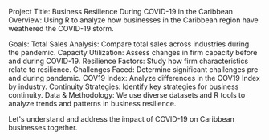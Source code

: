 Project Title: Business Resilience During COVID-19 in the Caribbean
Overview: Using R to analyze how businesses in the Caribbean region have weathered the COVID-19 storm.

Goals:
Total Sales Analysis: Compare total sales across industries during the pandemic.
Capacity Utilization: Assess changes in firm capacity before and during COVID-19.
Resilience Factors: Study how firm characteristics relate to resilience.
Challenges Faced: Determine significant challenges pre- and during pandemic.
COV19 Index: Analyze differences in the COV19 Index by industry.
Continuity Strategies: Identify key strategies for business continuity.
Data & Methodology:
We use diverse datasets and R tools to analyze trends and patterns in business resilience.


Let's understand and address the impact of COVID-19 on Caribbean businesses together.
